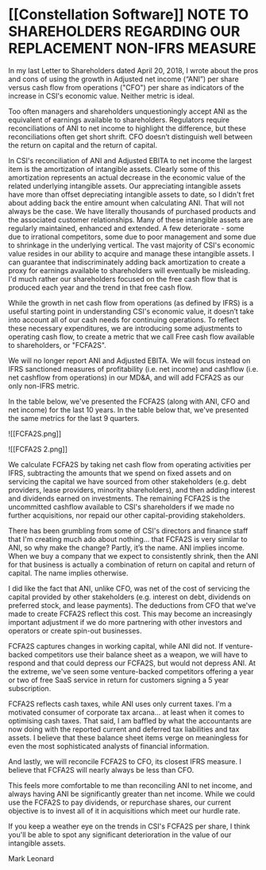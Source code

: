 # [[Constellation Software]] NOTE TO SHAREHOLDERS REGARDING OUR REPLACEMENT NON-IFRS MEASURE

In my last Letter to Shareholders dated April 20, 2018, I wrote about the pros and cons of using the growth in Adjusted net income (“ANI”) per share versus cash flow from operations ("CFO") per share as indicators of the increase in CSI's economic value. Neither metric is ideal.

Too often managers and shareholders unquestioningly accept ANI as the equivalent of earnings available to shareholders. Regulators require reconciliations of ANI to net income to highlight the difference, but these reconciliations often get short shrift. CFO doesn’t distinguish well between the return on capital and the return of capital. 

In CSI's reconciliation of ANI and Adjusted EBITA to net income the largest item is the amortization of intangible assets. Clearly some of this amortization represents an actual decrease in the economic value of the related underlying intangible assets. Our appreciating intangible assets have more than offset depreciating intangible assets to date, so I didn't fret about adding back the entire amount when calculating ANI. That will not always be the case. We have literally thousands of purchased products and the associated customer relationships. Many of these intangible assets are regularly maintained, enhanced and extended. A few deteriorate - some due to irrational competitors, some due to poor management and some due to shrinkage in the underlying vertical. The vast majority of CSI's economic value resides in our ability to acquire and manage these intangible assets. I can guarantee that indiscriminately adding back amortization to create a proxy for earnings available to shareholders will eventually be misleading. I'd much rather our shareholders focused on the free cash flow that is produced each year and the trend in that free cash flow. 

While the growth in net cash flow from operations (as defined by IFRS) is a useful starting point in understanding CSI's economic value, it doesn’t take into account all of our cash needs for continuing operations. To reflect these necessary expenditures, we are introducing some adjustments to operating cash flow, to create a metric that we call Free cash flow available to shareholders, or "FCFA2S". 

We will no longer report ANI and Adjusted EBITA. We will focus instead on IFRS sanctioned measures of profitability (i.e. net income) and cashflow (i.e. net cashflow from operations) in our MD&A, and will add FCFA2S as our only non-IFRS metric. 

In the table below, we've presented the FCFA2S (along with ANI, CFO and net income) for the last 10 years. In the table below that, we've presented the same metrics for the last 9 quarters.

![[FCFA2S.png]]

![[FCFA2S 2.png]]


We calculate FCFA2S by taking net cash flow from operating activities per IFRS, subtracting the amounts that we spend on fixed assets and on servicing the capital we have sourced from other stakeholders (e.g. debt providers, lease providers, minority shareholders), and then adding interest and dividends earned on investments. The remaining FCFA2S is the uncommitted cashflow available to CSI's shareholders if we made no further acquisitions, nor repaid our other capital-providing stakeholders. 


There has been grumbling from some of CSI's directors and finance staff that I'm creating much ado about nothing… that FCFA2S is very similar to ANI, so why make the change? Partly, it’s the name. ANI implies income. When we buy a company that we expect to consistently shrink, then the ANI for that business is actually a combination of return on capital and return of capital. The name implies otherwise.

I did like the fact that ANI, unlike CFO, was net of the cost of servicing the capital provided by other stakeholders (e.g. interest on debt, dividends on preferred stock, and lease payments). The deductions from CFO that we've made to create FCFA2S reflect this cost. This may become an increasingly important adjustment if we do more partnering with other investors and operators or create spin-out businesses.

FCFA2S captures changes in working capital, while ANI did not. If venture-backed competitors use their balance sheet as a weapon, we will have to respond and that could depress our FCFA2S, but would not depress ANI. At the extreme, we've seen some venture-backed competitors offering a year or two of free SaaS service in return for customers signing a 5 year subscription.

FCFA2S reflects cash taxes, while ANI uses only current taxes. I'm a motivated consumer of corporate tax arcana… at least when it comes to optimising cash taxes. That said, I am baffled by what the accountants are now doing with the reported current and deferred tax liabilities and tax assets. I believe that these balance sheet items verge on meaningless for even the most sophisticated analysts of financial information. 

And lastly, we will reconcile FCFA2S to CFO, its closest IFRS measure. I believe that FCFA2S will nearly always be less than CFO. 

This feels more comfortable to me than reconciling ANI to net income, and always having ANI be significantly greater than net income. While we could use the FCFA2S to pay dividends, or repurchase shares, our current objective is to invest all of it in acquisitions which meet our hurdle rate.

If you keep a weather eye on the trends in CSI's FCFA2S per share, I think you'll be able to spot any significant deterioration in the value of our intangible assets. 

Mark Leonard
